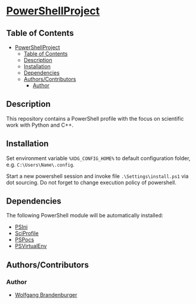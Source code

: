 # [PowerShellProject](https://github.com/wbrandenburger/PowerShellProject)

## Table of Contents

- [PowerShellProject](#powershellproject)
  - [Table of Contents](#table-of-contents)
  - [Description](#description)
  - [Installation](#installation)
  - [Dependencies](#dependencies)
  - [Authors/Contributors](#authorscontributors)
    - [Author](#author)

## Description

This repository contains a PowerShell profile with the focus on scientific work with Python and C++.

## Installation

Set environment variable `%XDG_CONFIG_HOME%` to default configuration folder, e.g. `C:\Users\Name\.config`.

Start a new powershell session and invoke file `.\Settings\install.ps1` via dot sourcing. Do not forget to change execution policy of powershell.

## Dependencies

The following PowerShell module will be automatically installed:

- [PSIni](https://github.com/lipkau/PsIni)
- [SciProfile](https://github.com/wbrandenburger/SciProfile)
- [PSPocs](https://github.com/wbrandenburger/PSPocs)
- [PSVirtualEnv](https://github.com/wbrandenburger/PSVirtualEnv)

## Authors/Contributors

### Author

- [Wolfgang Brandenburger](https://github.com/wbrandenburger)

